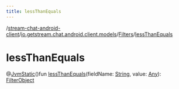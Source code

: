 ```yaml
---
title: lessThanEquals
---
```

/[stream-chat-android-client](../../index.md)/[io.getstream.chat.android.client.models](../index.md)/[Filters](index.md)/[lessThanEquals](lessThanEquals.md)  
  
  
  
# lessThanEquals  
@[JvmStatic](https://kotlinlang.org/api/latest/jvm/stdlib/kotlin.jvm/-jvm-static/index.html)()fun [lessThanEquals](lessThanEquals.md)(fieldName: [String](https://kotlinlang.org/api/latest/jvm/stdlib/kotlin/-string/index.html), value: [Any](https://kotlinlang.org/api/latest/jvm/stdlib/kotlin/-any/index.html)): [FilterObject](../../io.getstream.chat.android.client.api.models/FilterObject/index.md)
